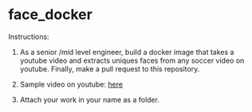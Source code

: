 # face_docker

Instructions:

1. As a senior /mid level engineer, build a docker image that takes a youtube video and extracts uniques faces from any soccer video on youtube. Finally, make a pull request to this repository. 

2. Sample video on youtube: [here](https://www.youtube.com/watch?v=JriaiYZZhbY&amp;t=4s)


3. Attach your work in your name as a folder.


